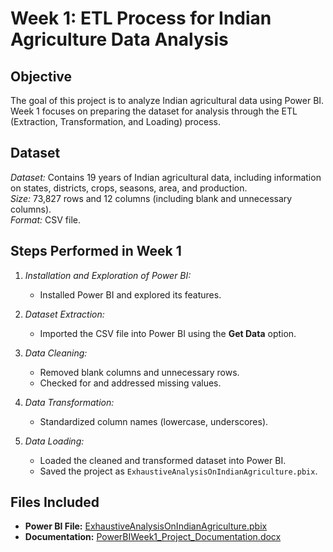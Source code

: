# Week 1: ETL Process for Indian Agriculture Data Analysis  

## **Objective**  
The goal of this project is to analyze Indian agricultural data using Power BI. Week 1 focuses on preparing the dataset for analysis through the ETL (Extraction, Transformation, and Loading) process.  

## **Dataset**
*Dataset:* Contains 19 years of Indian agricultural data, including information on states, districts, crops, seasons, area, and production.  
*Size:* 73,827 rows and 12 columns (including blank and unnecessary columns).  
*Format:* CSV file.  

## **Steps Performed in Week 1**  
1. *Installation and Exploration of Power BI:*  
   - Installed Power BI and explored its features.  

2. *Dataset Extraction:*  
   - Imported the CSV file into Power BI using the **Get Data** option.  

3. *Data Cleaning:*  
   - Removed blank columns and unnecessary rows.  
   - Checked for and addressed missing values.  

4. *Data Transformation:*  
   - Standardized column names (lowercase, underscores). 

5. *Data Loading:* 
   - Loaded the cleaned and transformed dataset into Power BI.  
   - Saved the project as `ExhaustiveAnalysisOnIndianAgriculture.pbix`.  

## **Files Included** 
- **Power BI File:** [ExhaustiveAnalysisOnIndianAgriculture.pbix](ExhaustiveAnalysisOnIndianAgriculture.pbix) 
- **Documentation:** [PowerBIWeek1_Project_Documentation.docx](`PowerBIWeek1_Project_Documentation.docx`)  

